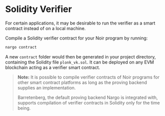 # Solidity Verifier

For certain applications, it may be desirable to run the verifier as a smart contract instead of on a local machine.

Compile a Solidity verifier contract for your Noir program by running:

```sh
nargo contract
```

A new `contract` folder would then be generated in your project directory, containing the Solidity file `plonk_vk.sol`. It can be deployed on any EVM blockchain acting as a verifier smart contract.

> **Note:** It is possible to compile verifier contracts of Noir programs for other smart contract platforms as long as the proving backend supplies an implementation.
>
> Barretenberg, the default proving backend Nargo is integrated with, supports compilation of verifier contracts in Solidity only for the time being.
